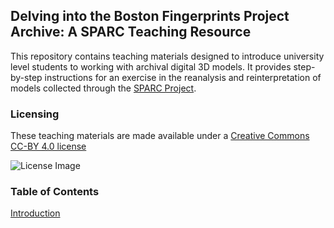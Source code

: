## Delving into the Boston Fingerprints Project Archive: A SPARC Teaching Resource

This repository contains teaching materials designed to introduce university level students to working with archival digital 3D models. It provides step-by-step instructions for an exercise in the reanalysis and reinterpretation of models collected through the [SPARC Project](https://sparc.cast.uark.edu/).

### Licensing
These teaching materials are made available under a [Creative Commons CC-BY 4.0 license](https://creativecommons.org/licenses/by/4.0/)

![License Image](https://mirrors.creativecommons.org/presskit/buttons/88x31/png/by.png)

### Table of Contents
[Introduction](/introfinalbp.md)
